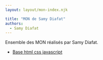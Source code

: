 ```yaml
---
layout: layout/mon-index.njk

title: "MON de Samy Diafat"
authors:
  - Samy Diafat
---
```


Ensemble des MON réalisés par Samy Diafat.

* [Base html css javascript](./temps-1-1/)

